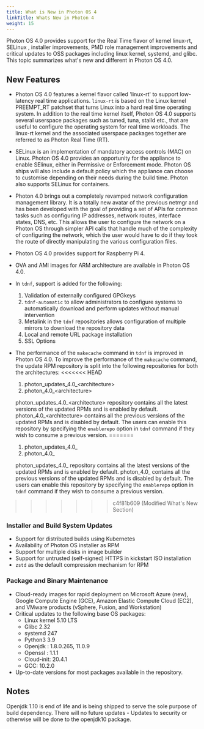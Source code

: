 ```yaml
---
title: What is New in Photon OS 4
linkTitle: Whats New in Photon 4
weight: 15
---
```


Photon OS 4.0  provides support for the Real Time flavor of kernel linux-rt, SELinux , installer improvements, PMD role management improvements and critical updates to OSS packages including linux kernel, systemd, and glibc. This topic summarizes what's new and different in Photon OS 4.0. 

## New Features

- Photon OS 4.0 features a kernel flavor called 'linux-rt' to support low-latency real time applications. `linux-rt` is based on the Linux kernel PREEMPT_RT patchset that turns Linux into a hard real time operating system. In addition to the real time kernel itself, Photon OS 4.0 supports several userspace packages such as tuned, tuna, stalld etc., that are useful to configure the operating system for real time workloads. The linux-rt kernel and the associated userspace packages together are referred to as Photon Real Time (RT).

- SELinux is an implementation of mandatory access controls (MAC) on Linux. Photon OS 4.0 provides an opportunity for the appliance to enable SElinux, either in Permissive or Enforcement mode. Photon OS ships will also include a default policy which the appliance can choose to customise depending on their needs during the build time. Photon also supports SELinux for containers.

- Photon 4.0 brings out a completely revamped network configuration management library. It is a totally new avatar of the previous netmgr and has been developed with the goal of providing a set of APIs for common tasks such as configuring IP addresses, network routes, interface states, DNS, etc. This allows the user to configure the network on a Photon OS through simpler API calls that handle much of the complexity of configuring the network, which the user would have to do if they took the route of directly manipulating the various configuration files. 

- Photon OS 4.0 provides support for Raspberry Pi 4.

- OVA and AMI images for ARM architecture are available in Photon OS 4.0.

- In `tdnf`, support is added for the following:

	1. Validation of externally configured GPGkeys
	2. `tdnf-automatic` to allow administrators to configure systems to automatically download and perform updates without manual intervention
	3. Metalink in the `tdnf` repositories allows configuration of multiple mirrors to download the repository data
	4. Local and remote URL package installation
	5. SSL Options 

- The performance of the `makecache` command in `tdnf` is improved in Photon OS 4.0. To improve the performance of the `makecache` command, the update RPM repository is split into the following repositories for both the architectures:
<<<<<<< HEAD
	1. photon\_updates\_4.0_<architecture\>
	2. photon\_4.0\_<architecture\>

  photon\_updates\_4.0_<architecture\> repository contains all the latest versions of the updated RPMs and is enabled by default. photon\_4.0\_<architecture\> contains all the previous versions of the updated RPMs and is disabled by default. The users can enable this repository by specifying the `enablerepo` option in `tdnf` command if they wish to consume a previous version.
=======
	1. photon_updates_4.0_<architecture>
	2. photon_4.0_<architecture>

  photon_updates_4.0_<architecture> repository contains all the latest versions of the updated RPMs and is enabled by default. photon_4.0_<architecture> contains all the previous versions of the updated RPMs and is disabled by default. The users can enable this repository by specifying the `enablerepo` option in `tdnf` command if they wish to consume a previous version.
>>>>>>> c4f81b609 (Modified What's New Section)

### Installer and Build System Updates

- Support for distributed builds using Kubernetes
- Availability of Photon OS installer as RPM
- Support for multiple disks in image builder
- Support for untrusted (self-signed) HTTPS in kickstart ISO installation
- `zstd` as the default compression mechanism for RPM


### Package and Binary Maintenance

- Cloud-ready images for rapid deployment on Microsoft Azure (new), Google Compute Engine (GCE), Amazon Elastic Compute Cloud (EC2), and VMware products (vSphere, Fusion, and Workstation)
- Critical updates to the following base OS packages:
    - Linux kernel 5.10 LTS
    - Glibc 2.32
    - systemd 247
    - Python3 3.9
    - Openjdk : 1.8.0.265, 11.0.9
    - Openssl : 1.1.1
    - Cloud-init: 20.4.1
    - GCC: 10.2.0
- Up-to-date versions for most packages available in the repository.


## Notes
Openjdk 1.10 is end of life and is being shipped to serve the sole purpose of build dependency. There will no future updates - Updates to security or otherwise will be done to the openjdk10 package.

